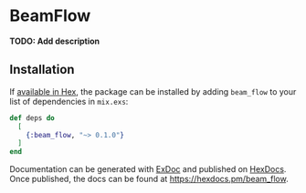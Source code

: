 # BeamFlow

**TODO: Add description**

## Installation

If [available in Hex](https://hex.pm/docs/publish), the package can be installed
by adding `beam_flow` to your list of dependencies in `mix.exs`:

```elixir
def deps do
  [
    {:beam_flow, "~> 0.1.0"}
  ]
end
```

Documentation can be generated with [ExDoc](https://github.com/elixir-lang/ex_doc)
and published on [HexDocs](https://hexdocs.pm). Once published, the docs can
be found at <https://hexdocs.pm/beam_flow>.

